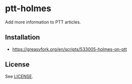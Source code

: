 # ptt-holmes

Add more information to PTT articles.

## Installation

* https://greasyfork.org/en/scripts/533005-holmes-on-ptt

## License

See [LICENSE](LICENSE).
